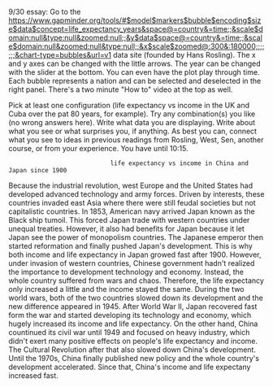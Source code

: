 9/30 essay: Go to the https://www.gapminder.org/tools/#$model$markers$bubble$encoding$size$data$concept=life_expectancy_years&space@=country&=time;;&scale$domain:null&type:null&zoomed:null;;&y$data$space@=country&=time;;&scale$domain:null&zoomed:null&type:null;;&x$scale$zoomed@:300&:180000;;;;;;;&chart-type=bubbles&url=v1 data site (founded by Hans Rosling). The x and y axes can be changed with the little arrows. The year can be changed with the slider at the bottom. You can even have the plot play through time. Each bubble represents a nation and can be selected and deselected in the right panel. There's a two minute "How to" video at the top as well.

Pick at least one configuration (life expectancy vs income in the UK and Cuba over the pat 80 years, for example). Try any combination(s) you like (no wrong answers here). Write what data you are displaying. Write about what you see or what surprises you, if anything. As best you can, connect what you see to ideas in previous readings from Rosling, West, Sen, another course, or from your experience. You have until 10:15.

                                life expectancy vs income in China and Japan since 1900

Because the industrial revolution, west Europe and the United States had developed advanced technology and army forces. Driven by interests, these countries invaded east Asia where there were still feudal societies but not capitalistic countries. In 1853, American navy arrived Japan known as the Black ship tumoil. This forced Japan trade with western countries under unequal treaties. However, it also had benefits for Japan because it let Japan see the power of monopolism countries. The Japanese emperor then started reformation and finally pushed Japan's development. This is why both income and life expectancy in Japan growed fast after 1900. However, under invasion of western countries, Chinese government hadn't realized the importance to development technology and economy. Instead, the whole country suffered from wars and chaos. Therefore, the life expectancy only increased a little and the income stayed the same. During the two world wars, both of the two countries slowed down its development and the new difference appeared in 1945. After World War II, Japan recovered fast form the war and started developing its technology and economy, which hugely increased its income and life expectancy. On the other hand, China countinued its civil war until 1949 and focused on heavy industry, which didn't exert many positive effects on people's life expectancy and income. The Cultural Revolution after that also slowed down China's development. Until the 1970s, China finally published new policy and the whole country's development accelerated. Since that, China's income and life expectany increased fast.
